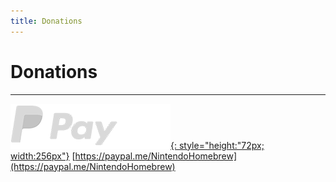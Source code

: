 ```yaml
---
title: Donations
---
```


# Donations
---

[![Paypal](/images/paypal_white.png){: style="height:"72px; width:256px"}](https://paypal.me/NintendoHomebrew)
[https://paypal.me/NintendoHomebrew](https://paypal.me/NintendoHomebrew)
